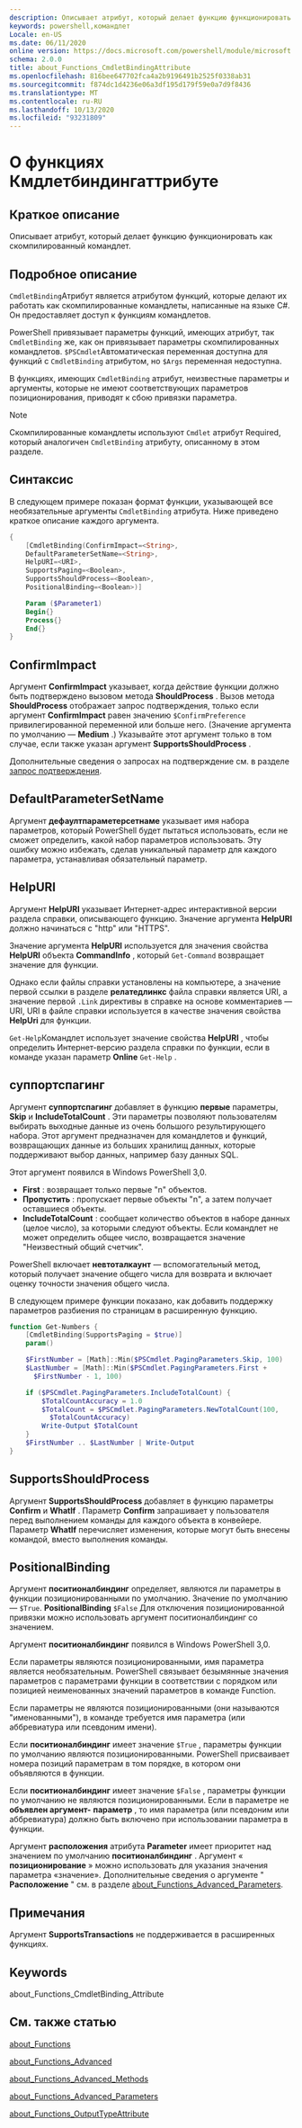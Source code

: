 ```yaml
---
description: Описывает атрибут, который делает функцию функционировать как скомпилированный командлет.
keywords: powershell,командлет
Locale: en-US
ms.date: 06/11/2020
online version: https://docs.microsoft.com/powershell/module/microsoft.powershell.core/about/about_functions_cmdletbindingattribute?view=powershell-7&WT.mc_id=ps-gethelp
schema: 2.0.0
title: about_Functions_CmdletBindingAttribute
ms.openlocfilehash: 816bee647702fca4a2b9196491b2525f0338ab31
ms.sourcegitcommit: f874dc1d4236e06a3df195d179f59e0a7d9f8436
ms.translationtype: MT
ms.contentlocale: ru-RU
ms.lasthandoff: 10/13/2020
ms.locfileid: "93231809"
---
```

# <a name="about-functions-cmdletbindingattribute"></a>О функциях Кмдлетбиндингаттрибуте

## <a name="short-description"></a>Краткое описание
Описывает атрибут, который делает функцию функционировать как скомпилированный командлет.

## <a name="long-description"></a>Подробное описание

`CmdletBinding`Атрибут является атрибутом функций, которые делают их работать как скомпилированные командлеты, написанные на языке C#. Он предоставляет доступ к функциям командлетов.

PowerShell привязывает параметры функций, имеющих атрибут, так `CmdletBinding` же, как он привязывает параметры скомпилированных командлетов. `$PSCmdlet`Автоматическая переменная доступна для функций с `CmdletBinding` атрибутом, но `$Args` переменная недоступна.

В функциях, имеющих `CmdletBinding` атрибут, неизвестные параметры и аргументы, которые не имеют соответствующих параметров позиционирования, приводят к сбою привязки параметра.

> [!NOTE]
> Скомпилированные командлеты используют `Cmdlet` атрибут Required, который аналогичен `CmdletBinding` атрибуту, описанному в этом разделе.

## <a name="syntax"></a>Синтаксис

В следующем примере показан формат функции, указывающей все необязательные аргументы `CmdletBinding` атрибута. Ниже приведено краткое описание каждого аргумента.

```powershell
{
    [CmdletBinding(ConfirmImpact=<String>,
    DefaultParameterSetName=<String>,
    HelpURI=<URI>,
    SupportsPaging=<Boolean>,
    SupportsShouldProcess=<Boolean>,
    PositionalBinding=<Boolean>)]

    Param ($Parameter1)
    Begin{}
    Process{}
    End{}
}
```

## <a name="confirmimpact"></a>ConfirmImpact

Аргумент **ConfirmImpact** указывает, когда действие функции должно быть подтверждено вызовом метода **ShouldProcess** . Вызов метода **ShouldProcess** отображает запрос подтверждения, только если аргумент **ConfirmImpact** равен значению `$ConfirmPreference` привилегированной переменной или больше него. (Значение аргумента по умолчанию — **Medium** .) Указывайте этот аргумент только в том случае, если также указан аргумент **SupportsShouldProcess** .

Дополнительные сведения о запросах на подтверждение см. в разделе [запрос подтверждения](/powershell/scripting/developer/cmdlet/requesting-confirmation).

## <a name="defaultparametersetname"></a>DefaultParameterSetName

Аргумент **дефаултпараметерсетнаме** указывает имя набора параметров, который PowerShell будет пытаться использовать, если не сможет определить, какой набор параметров использовать. Эту ошибку можно избежать, сделав уникальный параметр для каждого параметра, устанавливая обязательный параметр.

## <a name="helpuri"></a>HelpURI

Аргумент **HelpURI** указывает Интернет-адрес интерактивной версии раздела справки, описывающего функцию. Значение аргумента **HelpURI** должно начинаться с "http" или "HTTPS".

Значение аргумента **HelpURI** используется для значения свойства **HelpURI** объекта **CommandInfo** , который `Get-Command` возвращает значение для функции.

Однако если файлы справки установлены на компьютере, а значение первой ссылки в разделе **релатедлинкс** файла справки является URI, а значение первой `.Link` директивы в справке на основе комментариев — URI, URI в файле справки используется в качестве значения свойства **HelpUri** для функции.

`Get-Help`Командлет использует значение свойства **HelpURI** , чтобы определить Интернет-версию раздела справки по функции, если в команде указан параметр **Online** `Get-Help` .

## <a name="supportspaging"></a>суппортспагинг

Аргумент **суппортспагинг** добавляет в функцию **первые** параметры, **Skip** и **IncludeTotalCount** . Эти параметры позволяют пользователям выбирать выходные данные из очень большого результирующего набора. Этот аргумент предназначен для командлетов и функций, возвращающих данные из больших хранилищ данных, которые поддерживают выбор данных, например базу данных SQL.

Этот аргумент появился в Windows PowerShell 3,0.

- **First** : возвращает только первые "n" объектов.
- **Пропустить** : пропускает первые объекты "n", а затем получает оставшиеся объекты.
- **IncludeTotalCount** : сообщает количество объектов в наборе данных (целое число), за которыми следуют объекты. Если командлет не может определить общее число, возвращается значение "Неизвестный общий счетчик".

PowerShell включает **невтоталкаунт** — вспомогательный метод, который получает значение общего числа для возврата и включает оценку точности значения общего числа.

В следующем примере функции показано, как добавить поддержку параметров разбиения по страницам в расширенную функцию.

```powershell
function Get-Numbers {
    [CmdletBinding(SupportsPaging = $true)]
    param()

    $FirstNumber = [Math]::Min($PSCmdlet.PagingParameters.Skip, 100)
    $LastNumber = [Math]::Min($PSCmdlet.PagingParameters.First +
      $FirstNumber - 1, 100)

    if ($PSCmdlet.PagingParameters.IncludeTotalCount) {
        $TotalCountAccuracy = 1.0
        $TotalCount = $PSCmdlet.PagingParameters.NewTotalCount(100,
          $TotalCountAccuracy)
        Write-Output $TotalCount
    }
    $FirstNumber .. $LastNumber | Write-Output
}
```

## <a name="supportsshouldprocess"></a>SupportsShouldProcess

Аргумент **SupportsShouldProcess** добавляет в функцию параметры **Confirm** и **WhatIf** . Параметр **Confirm** запрашивает у пользователя перед выполнением команды для каждого объекта в конвейере. Параметр **WhatIf** перечисляет изменения, которые могут быть внесены командой, вместо выполнения команды.

## <a name="positionalbinding"></a>PositionalBinding

Аргумент **поситионалбиндинг** определяет, являются ли параметры в функции позиционированными по умолчанию. Значение по умолчанию — `$True`. **PositionalBinding** `$False` Для отключения позиционированной привязки можно использовать аргумент поситионалбиндинг со значением.

Аргумент **поситионалбиндинг** появился в Windows PowerShell 3,0.

Если параметры являются позиционированными, имя параметра является необязательным.
PowerShell связывает безымянные значения параметров с параметрами функции в соответствии с порядком или позицией неименованных значений параметров в команде Function.

Если параметры не являются позиционированными (они называются "именованными"), в команде требуется имя параметра (или аббревиатура или псевдоним имени).

Если **поситионалбиндинг** имеет значение `$True` , параметры функции по умолчанию являются позиционированными. PowerShell присваивает номера позиций параметрам в том порядке, в котором они объявляются в функции.

Если **поситионалбиндинг** имеет значение `$False` , параметры функции по умолчанию не являются позиционированными. Если в параметре не **объявлен аргумент-** **параметр** , то имя параметра (или псевдоним или аббревиатура) должно быть включено при использовании параметра в функции.

Аргумент **расположения** атрибута **Parameter** имеет приоритет над значением по умолчанию **поситионалбиндинг** . Аргумент « **позиционирование** » можно использовать для указания значения параметра «значение». Дополнительные сведения о аргументе " **Расположение** " см. в разделе [about_Functions_Advanced_Parameters](about_Functions_Advanced_Parameters.md).

## <a name="notes"></a>Примечания

Аргумент **SupportsTransactions** не поддерживается в расширенных функциях.

## <a name="keywords"></a>Keywords

about_Functions_CmdletBinding_Attribute

## <a name="see-also"></a>См. также статью

[about_Functions](about_Functions.md)

[about_Functions_Advanced](about_Functions_Advanced.md)

[about_Functions_Advanced_Methods](about_Functions_Advanced_Methods.md)

[about_Functions_Advanced_Parameters](about_Functions_Advanced_Parameters.md)

[about_Functions_OutputTypeAttribute](about_Functions_OutputTypeAttribute.md)
